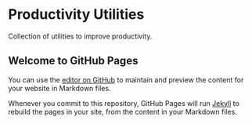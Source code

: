 # Productivity Utilities
Collection of utilities to improve productivity.

## Welcome to GitHub Pages

You can use the [editor on GitHub](https://github.com/Wisecracks/prod/edit/master/README.md) to maintain and preview the content for your website in Markdown files.

Whenever you commit to this repository, GitHub Pages will run [Jekyll](https://jekyllrb.com/) to rebuild the pages in your site, from the content in your Markdown files.
